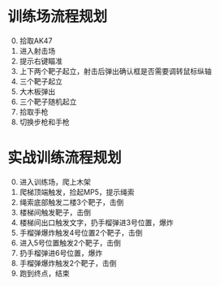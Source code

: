 # 训练场流程规划
0. 拾取AK47
1. 进入射击场
2. 提示右键瞄准
3. 上下两个靶子起立，射击后弹出确认框是否需要调转鼠标纵轴
4. 三个靶子起立
5. 大木板弹出
6. 三个靶子随机起立
7. 拾取手枪
8. 切换步枪和手枪

# 实战训练流程规划
0. 进入训练场，爬上木架
1. 爬梯顶端触发，捡起MP5，提示绳索
2. 绳索底部触发二楼3个靶子，击倒
3. 楼梯间触发靶子，击倒
4. 楼梯间出口触发文字，扔手榴弹进3号位置，爆炸
5. 手榴弹爆炸触发4号位置2个靶子，击倒
6. 进入5号位置触发2个靶子，击倒
7. 扔手榴弹进6号位置，爆炸
8. 手榴弹爆炸触发2个靶子，击倒
9. 跑到终点，结束